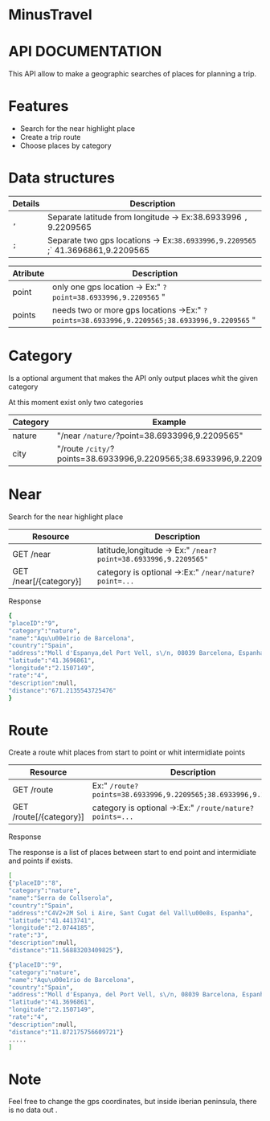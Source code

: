 # MinusTravel

# API DOCUMENTATION

This API allow to make a geographic searches of places for planning a trip.

# Features

* Search for the near highlight place
* Create a trip route
* Choose places by category

# Data structures

| Details | Description |
| --- | --- |
| `,` | Separate latitude from longitude -> Ex:38.6933996 `,` 9.2209565 |
| `;` | Separate two gps locations -> Ex:`38.6933996,9.2209565 `;` 41.3696861,9.2209565 |

| Atribute | Description |
| --- | --- |
| point | only one gps location -> Ex:" `?point=38.6933996,9.2209565` " |
| points | needs two or more gps locations ->Ex:" `?points=38.6933996,9.2209565;38.6933996,9.2209565` " |

# Category

Is a optional argument that makes the API only output places whit the given category<br>

At this moment exist only two categories

| Category | Example |
| --- | --- |
| nature | "/near `/nature/`?point=38.6933996,9.2209565" |
| city | "/route `/city/`?points=38.6933996,9.2209565;38.6933996,9.2209565" |

# Near

Search for the near highlight place

| Resource | Description |
| --- | --- |
| GET /near | latitude,longitude -> Ex:" `/near?point=38.6933996,9.2209565"` |
| GET /near[/{category}] | category is optional ->:Ex:" `/near/nature?point=...` |

Response

```sh
{
"placeID":"9",
"category":"nature",
"name":"Aqu\u00e1rio de Barcelona",
"country":"Spain",
"address":"Moll d'Espanya,del Port Vell, s\/n, 08039 Barcelona, Espanha",
"latitude":"41.3696861",
"longitude":"2.1507149",
"rate":"4",
"description":null,
"distance":"671.2135543725476"
}
```

# Route

Create a route whit places from start to point or whit intermidiate points

| Resource | Description |
| --- | --- |
| GET /route | Ex:" `/route?points=38.6933996,9.2209565;38.6933996,9.2209565"` |
| GET /route[/{category}] | category is optional ->:Ex:" `/route/nature?points=...` |

Response<br>

The response is a list of places between start to end point and intermidiate and points if exists.

```sh
[
{"placeID":"8",
"category":"nature",
"name":"Serra de Collserola",
"country":"Spain",
"address":"C4V2+2M Sol i Aire, Sant Cugat del Vall\u00e8s, Espanha",
"latitude":"41.4413741",
"longitude":"2.0744185",
"rate":"3",
"description":null,
"distance":"11.56883203409825"},

{"placeID":"9",
"category":"nature",
"name":"Aqu\u00e1rio de Barcelona",
"country":"Spain",
"address":"Moll d'Espanya, del Port Vell, s\/n, 08039 Barcelona, Espanha",
"latitude":"41.3696861",
"longitude":"2.1507149",
"rate":"4",
"description":null,
"distance":"11.872175756609721"}
.....
]
```

# Note

Feel free to change the gps coordinates, but inside iberian peninsula, there is no data out .
